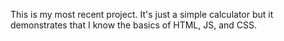 This is my most recent project. It's just a simple calculator but it demonstrates that I know the basics of HTML, JS, and CSS.
